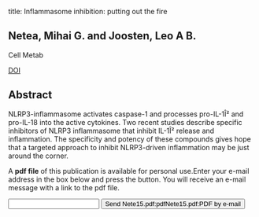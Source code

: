 title: Inflammasome inhibition: putting out the fire

## Netea, Mihai G. and Joosten, Leo A B.
Cell Metab

<a href="https://doi.org/10.1016/j.cmet.2015.03.012">DOI</a>

## Abstract
NLRP3-inflammasome activates caspase-1 and processes pro-IL-1Î² and pro-IL-18 into the active cytokines. Two recent studies describe specific inhibitors of NLRP3 inflammasome that inhibit IL-1Î² release and inflammation. The specificity and potency of these compounds gives hope that a targeted approach to inhibit NLRP3-driven inflammation may be just around the corner.

A <b>pdf file</b> of this publication is available for personal use.Enter your e-mail address in the box below and press the button. You will receive an e-mail message with a link to the pdf file.
<form action="sender.php">  <input type="text" name="email">  <input type="submit" value="Send Nete15.pdf:pdfNete15.pdf:PDF by e-mail"></form>